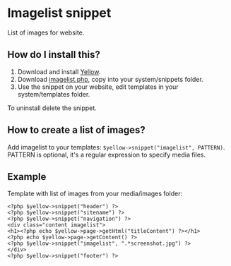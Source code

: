 Imagelist snippet
=================
List of images for website.

How do I install this?
----------------------
1. Download and install [Yellow](https://github.com/markseu/yellowcms/).  
2. Download [imagelist.php](imagelist.php?raw=true), copy into your system/snippets folder.  
3. Use the snippet on your website, edit templates in your system/templates folder.

To uninstall delete the snippet.

How to create a list of images?
-------------------------------
Add imagelist to your templates: `$yellow->snippet("imagelist", PATTERN)`.  
PATTERN is optional, it's a regular expression to specify media files.

Example
-------
Template with list of images from your media/images folder:

    <?php $yellow->snippet("header") ?>
    <?php $yellow->snippet("sitename") ?>
    <?php $yellow->snippet("navigation") ?>
    <div class="content imagelist">
    <h1><?php echo $yellow->page->getHtml("titleContent") ?></h1>
    <?php echo $yellow->page->getContent() ?>
    <?php $yellow->snippet("imagelist", ".*screenshot.jpg") ?>
    </div>
    <?php $yellow->snippet("footer") ?>
